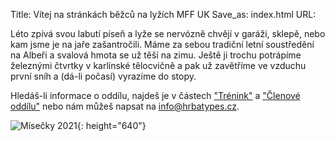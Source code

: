 Title: Vítej na stránkách běžců na lyžích MFF UK
Save_as: index.html
URL:



Léto zpívá svou labutí píseň a lyže se nervózně chvějí v garáži, sklepě, nebo kam jsme je na jaře zašantročili. Máme za sebou tradiční letní soustředění na Albeři a svalová hmota se už těší na zimu. Ještě ji trochu potrápíme železnými čtvrtky v karlínské tělocvičně a pak už zavětříme ve vzduchu první sníh a (dá-li počasí) vyrazíme do stopy.

Hledáš-li informace o oddílu, najdeš je v částech ["Trénink"](/trenink/) a ["Členové oddílu"](/clenove-oddilu/) nebo nám můžeš napsat na [info@hrbatypes.cz](info@hrbatypes.cz).

![Mísečky 2021]({static}/static/zima-2021-22/misecky.jpg){: height="640"}

